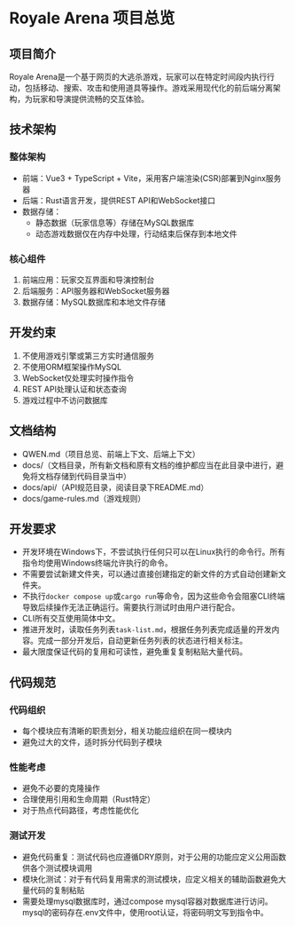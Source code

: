 # Royale Arena 项目总览

## 项目简介

Royale Arena是一个基于网页的大逃杀游戏，玩家可以在特定时间段内执行行动，包括移动、搜索、攻击和使用道具等操作。游戏采用现代化的前后端分离架构，为玩家和导演提供流畅的交互体验。

## 技术架构

### 整体架构
- 前端：Vue3 + TypeScript + Vite，采用客户端渲染(CSR)部署到Nginx服务器
- 后端：Rust语言开发，提供REST API和WebSocket接口
- 数据存储：
  - 静态数据（玩家信息等）存储在MySQL数据库
  - 动态游戏数据仅在内存中处理，行动结束后保存到本地文件

### 核心组件
1. 前端应用：玩家交互界面和导演控制台
2. 后端服务：API服务器和WebSocket服务器
3. 数据存储：MySQL数据库和本地文件存储

## 开发约束

1. 不使用游戏引擎或第三方实时通信服务
2. 不使用ORM框架操作MySQL
3. WebSocket仅处理实时操作指令
4. REST API处理认证和状态查询
5. 游戏过程中不访问数据库

## 文档结构

- QWEN.md（项目总览、前端上下文、后端上下文）
- docs/（文档目录，所有新文档和原有文档的维护都应当在此目录中进行，避免将文档存储到代码目录当中）
- docs/api/（API规范目录，阅读目录下README.md）
- docs/game-rules.md（游戏规则）

## 开发要求

- 开发环境在Windows下，不尝试执行任何只可以在Linux执行的命令行。所有指令均使用Windows终端允许执行的命令。
- 不需要尝试新建文件夹，可以通过直接创建指定的新文件的方式自动创建新文件夹。
- 不执行`docker compose up`或`cargo run`等命令，因为这些命令会阻塞CLI终端导致后续操作无法正确运行。需要执行测试时由用户进行配合。
- CLI所有交互使用简体中文。
- 推进开发时，读取任务列表`task-list.md`，根据任务列表完成适量的开发内容。完成一部分开发后，自动更新任务列表的状态进行相关标注。
- 最大限度保证代码的复用和可读性，避免重复复制粘贴大量代码。

## 代码规范

### 代码组织
- 每个模块应有清晰的职责划分，相关功能应组织在同一模块内
- 避免过大的文件，适时拆分代码到子模块

### 性能考虑
- 避免不必要的克隆操作
- 合理使用引用和生命周期（Rust特定）
- 对于热点代码路径，考虑性能优化

### 测试开发
- 避免代码重复：测试代码也应遵循DRY原则，对于公用的功能应定义公用函数供各个测试模块调用
- 模块化测试：对于有代码复用需求的测试模块，应定义相关的辅助函数避免大量代码的复制粘贴
- 需要处理mysql数据库时，通过compose mysql容器对数据库进行访问。mysql的密码存在.env文件中，使用root认证，将密码明文写到指令中。